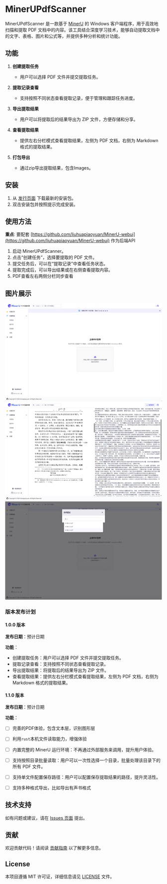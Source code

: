 # MinerUPdfScanner

MinerUPdfScanner 是一款基于 [MinerU](https://github.com/opendatalab/MinerU) 的 Windows 客户端程序，用于高效地扫描和提取 PDF 文档中的内容。该工具结合深度学习技术，能够自动提取文档中的文字、表格、图片和公式等，并提供多种分析和统计功能。

## 功能

1. **创建提取任务**
   - 用户可以选择 PDF 文件并提交提取任务。

2. **提取记录查看**
   - 支持按照不同状态查看提取记录，便于管理和跟踪任务进度。

3. **导出提取结果**
   - 用户可以将提取后的结果导出为 ZIP 文件，方便存储和分享。

4. **查看提取结果**
   - 提供左右分栏模式查看提取结果，左侧为 PDF 文档，右侧为 Markdown 格式的提取结果。

5. **打包导出**
   - 通过zip导出提取结果，包含Images。

## 安装

1. 从 [发行页面](https://github.com/liuhuapiaoyuan/MinerU-PDFScanner/releases/latest) 下载最新的安装包。
2. 双击安装包并按照提示完成安装。

## 使用方法

**重点**: 要配套 [https://github.com/liuhuapiaoyuan/MinerU-webui](https://github.com/liuhuapiaoyuan/MinerU-webui) 作为后端API

1. 启动 MinerUPdfScanner。
2. 点击“创建任务”，选择要提取的 PDF 文件。
3. 提交任务后，可以在“提取记录”中查看任务状态。
4. 提取完成后，可以导出结果或在右侧查看提取内容。
5. PDF查看左右两侧分栏同步查看


## 图片展示
![主页](doc/main.png)
![文档查看](doc/preview.png)
![快捷链接](doc/quick.png)

### 版本发布计划

#### 1.0.0 版本
**发布日期**：预计日期

**功能**：
- 创建提取任务：用户可以选择 PDF 文件并提交提取任务。
- 提取记录查看：支持按照不同状态查看提取记录。
- 导出提取结果：将提取后的结果导出为 ZIP 文件。
- 查看提取结果：提供左右分栏模式查看提取结果，左侧为 PDF 文档，右侧为 Markdown 格式的提取结果。

#### 1.1.0 版本
**发布日期**：预计日期

**功能**：
- [ ] 完善的PDF体验，包含文本层，识别图形层
- [ ] 利用`rust`本机文件读取能力，增强体验 
- [ ] 内置完整的 MinerU 运行环境：不再通过外部服务来调用，提升用户体验。
- [ ] 支持按照目录批量读取：用户可以一次性选择一个目录，批量处理该目录下的所有 PDF 文件。
- [ ] 支持单文件配置保存路径：用户可以配置保存提取结果的路径，提升灵活性。
- [ ] 支持多种格式导出，比如导出有声书格式
 

## 技术支持

如有问题或建议，请在 [Issues 页面](https://github.com/liuhuapiaoyuan/MinerU-PDFScanner/issues) 提出。

## 贡献

欢迎贡献代码！请阅读 [贡献指南](CONTRIBUTING.md) 以了解更多信息。

## License

本项目遵循 MIT 许可证，详细信息请见 [LICENSE](LICENSE) 文件。
